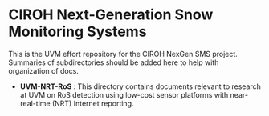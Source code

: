# CIROH Next-Generation Snow Monitoring Systems

This is the UVM effort repository for the CIROH NexGen SMS project. Summaries of subdirectories should be added here to help with organization of docs.

- **UVM-NRT-RoS** : This directory contains documents relevant to research at UVM on RoS detection using low-cost sensor platforms with near-real-time (NRT) Internet reporting.
